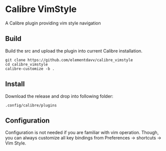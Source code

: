 # Calibre VimStyle
A Calibre plugin providing vim style navigation

## Build
Build the src and upload the plugin into current Calibre installation.
```
git clone https://github.com/elementdavv/calibre_vimstyle
cd calibre_vimstyle
calibre-customize -b .
```

## Install
Download the release and drop into following folder:
```
.config/calibre/plugins
```

## Configuration
Configuration is not needed if you are familiar with vim operation. Though, you can always customize all key bindings from Preferences -> shortcuts -> Vim Style.
